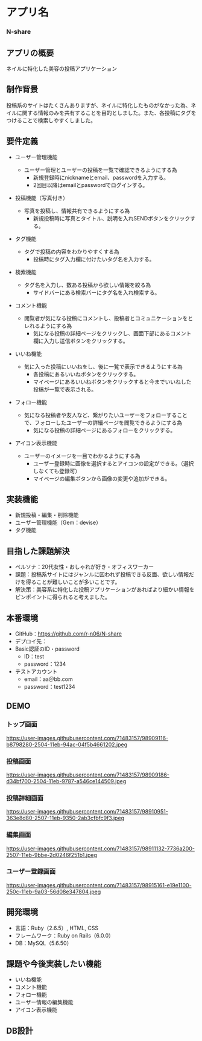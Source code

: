 # アプリ名
### N-share

## アプリの概要
ネイルに特化した美容の投稿アプリケーション

## 制作背景
投稿系のサイトはたくさんありますが、ネイルに特化したものがなかった為、ネイルに関する情報のみを共有することを目的としました。また、各投稿にタグをつけることで検索しやすくしました。

## 要件定義
- ユーザー管理機能
  - ユーザー管理とユーザーの投稿を一覧で確認できるようにする為
    - 新規登録時にnicknameとemail、passwordを入力する。
    - 2回目以降はemailとpasswordでログインする。

- 投稿機能（写真付き）
  - 写真を投稿し、情報共有できるようにする為
    - 新規投稿時に写真とタイトル、説明を入れSENDボタンをクリックする。

- タグ機能
  - タグで投稿の内容をわかりやすくする為
    - 投稿時にタグ入力欄に付けたいタグ名を入力する。

- 検索機能
  - タグ名を入力し、数ある投稿から欲しい情報を絞る為
    - サイドバーにある検索バーにタグ名を入れ検索する。

- コメント機能
  - 閲覧者が気になる投稿にコメントし、投稿者とコミュニケーションをとレれるようにする為
    - 気になる投稿の詳細ページをクリックし、画面下部にあるコメント欄に入力し送信ボタンをクリックする。

- いいね機能
  - 気に入った投稿にいいねをし、後に一覧で表示できるようにする為
    - 各投稿にあるいいねボタンをクリックする。
    - マイページにあるいいねボタンをクリックすると今までいいねした投稿が一覧で表示される。

- フォロー機能
  - 気になる投稿者や友人など、繋がりたいユーザーをフォローすることで、フォローしたユーザーの詳細ページを閲覧できるようにする為
    - 気になる投稿の詳細ページにあるフォローをクリックする。

- アイコン表示機能
  - ユーザーのイメージを一目でわかるようにする為
    - ユーザー登録時に画像を選択するとアイコンの設定ができる。（選択しなくても登録可）
    - マイページの編集ボタンから画像の変更や追加ができる。


## 実装機能
- 新規投稿・編集・削除機能
- ユーザー管理機能（Gem：devise）
- タグ機能

## 目指した課題解決
- ペルソナ：20代女性・おしゃれが好き・オフィスワーカー
- 課題：投稿系サイトにはジャンルに囚われず投稿できる反面、欲しい情報だけを得ることが難しいことが多いことです。
- 解決策：美容系に特化した投稿アプリケーションがあればより細かい情報をピンポイントに得られると考えました。

## 本番環境
- GitHub：https://github.com/r-n06/N-share
- デプロイ先：
- Basic認証のID・password
  - ID：test
  - password：1234
- テストアカウント
  - email：aa＠bb.com
  - password：test1234

## DEMO
### トップ画面
https://user-images.githubusercontent.com/71483157/98909116-b8798280-2504-11eb-94ac-04f5b4661202.jpeg

### 投稿画面
https://user-images.githubusercontent.com/71483157/98909186-d34bf700-2504-11eb-9787-a546ce144509.jpeg

### 投稿詳細画面
https://user-images.githubusercontent.com/71483157/98910951-363e8d80-2507-11eb-9350-2ab3cfbfc9f3.jpeg

### 編集画面
https://user-images.githubusercontent.com/71483157/98911132-7736a200-2507-11eb-9bbe-2d0246f251b1.jpeg

### ユーザー登録画面
https://user-images.githubusercontent.com/71483157/98915161-e19e1100-250c-11eb-9a03-56d08e347804.jpeg

## 開発環境
- 言語：Ruby（2.6.5）, HTML, CSS
- フレームワーク：Ruby on Rails（6.0.0）
- DB：MySQL（5.6.50）

## 課題や今後実装したい機能
- いいね機能
- コメント機能
- フォロー機能
- ユーザー情報の編集機能
- アイコン表示機能

## DB設計
